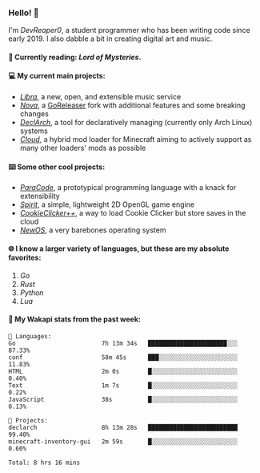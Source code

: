 ### Hello! 👋

I'm _DevReaper0_, a student programmer who has been writing code since early 2019. I also dabble a bit in creating digital art and music.

#### 📖 Currently reading: *Lord of Mysteries*.

#### 💻 My current main projects:

-   _[Libra](https://github.com/LibraMusic)_, a new, open, and extensible music service
-   _[Nova](https://github.com/LibraMusic/Nova)_, a [GoReleaser](https://github.com/goreleaser/goreleaser) fork with additional features and some breaking changes
-   _[DeclArch](https://github.com/DevReaper0/declarch)_, a tool for declaratively managing (currently only Arch Linux) systems
-   _[Cloud](https://github.com/CloudLoaderMC/CloudLoader)_, a hybrid mod loader for Minecraft aiming to actively support as many other loaders' mods as possible

#### ⌨️ Some other cool projects:

-   _[ParaCode](https://github.com/ParaCodeLang/ParaCode)_, a prototypical programming language with a knack for extensibility
-   _[Spirit](https://gitlab.com/DevReaper0/SpiritEngine)_, a simple, lightweight 2D OpenGL game engine
-   _[CookieClicker++](https://github.com/DevReaper0/CookieClickerPlusPlus)_, a way to load Cookie Clicker but store saves in the cloud
-   _[NewOS](https://github.com/DevReaper0/NewOS)_, a very barebones operating system

#### 🌐 I know a larger variety of languages, but these are my absolute favorites:

1. _Go_
2. _Rust_
3. _Python_
4. _Lua_

#### 📡 My Wakapi stats from the past week:

```text
💾 Languages:
Go                        7h 13m 34s   ██████████████████████░░░  87.33%
conf                      58m 45s      ███░░░░░░░░░░░░░░░░░░░░░░  11.83%
HTML                      2m 0s        █░░░░░░░░░░░░░░░░░░░░░░░░  0.40%
Text                      1m 7s        █░░░░░░░░░░░░░░░░░░░░░░░░  0.22%
JavaScript                38s          █░░░░░░░░░░░░░░░░░░░░░░░░  0.13%

💼 Projects:
declarch                  8h 13m 28s   █████████████████████████  99.40%
minecraft-inventory-gui   2m 59s       █░░░░░░░░░░░░░░░░░░░░░░░░  0.60%

Total: 8 hrs 16 mins
```

